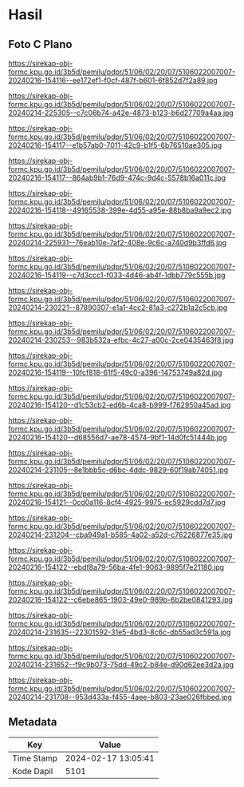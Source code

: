 # Hasil

## Foto C Plano

https://sirekap-obj-formc.kpu.go.id/3b5d/pemilu/pdpr/51/06/02/20/07/5106022007007-20240216-154116--ee172ef1-f0cf-487f-b601-6f852d7f2a89.jpg

https://sirekap-obj-formc.kpu.go.id/3b5d/pemilu/pdpr/51/06/02/20/07/5106022007007-20240214-225305--c7c06b74-a42e-4873-b123-b6d27709a4aa.jpg

https://sirekap-obj-formc.kpu.go.id/3b5d/pemilu/pdpr/51/06/02/20/07/5106022007007-20240216-154117--e1b57ab0-7011-42c9-b1f5-6b76510ae305.jpg

https://sirekap-obj-formc.kpu.go.id/3b5d/pemilu/pdpr/51/06/02/20/07/5106022007007-20240216-154117--864ab9b1-76d9-474c-9d4c-5578b16a011c.jpg

https://sirekap-obj-formc.kpu.go.id/3b5d/pemilu/pdpr/51/06/02/20/07/5106022007007-20240216-154118--49165538-399e-4d55-a95e-88b8ba9a9ec2.jpg

https://sirekap-obj-formc.kpu.go.id/3b5d/pemilu/pdpr/51/06/02/20/07/5106022007007-20240214-225931--76eab10e-7af2-408e-9c6c-a740d9b3ffd6.jpg

https://sirekap-obj-formc.kpu.go.id/3b5d/pemilu/pdpr/51/06/02/20/07/5106022007007-20240216-154119--c7d3ccc1-f033-4d46-ab4f-1dbb779c555b.jpg

https://sirekap-obj-formc.kpu.go.id/3b5d/pemilu/pdpr/51/06/02/20/07/5106022007007-20240214-230221--87890307-e1a1-4cc2-81a3-c272b1a2c5cb.jpg

https://sirekap-obj-formc.kpu.go.id/3b5d/pemilu/pdpr/51/06/02/20/07/5106022007007-20240214-230253--983b532a-efbc-4c27-a00c-2ce0435463f8.jpg

https://sirekap-obj-formc.kpu.go.id/3b5d/pemilu/pdpr/51/06/02/20/07/5106022007007-20240216-154119--10fcf818-61f5-49c0-a396-14753749a82d.jpg

https://sirekap-obj-formc.kpu.go.id/3b5d/pemilu/pdpr/51/06/02/20/07/5106022007007-20240216-154120--d1c53cb2-ed6b-4ca8-b999-f762950a45ad.jpg

https://sirekap-obj-formc.kpu.go.id/3b5d/pemilu/pdpr/51/06/02/20/07/5106022007007-20240216-154120--d68556d7-ae78-4574-9bf1-14d0fc51444b.jpg

https://sirekap-obj-formc.kpu.go.id/3b5d/pemilu/pdpr/51/06/02/20/07/5106022007007-20240214-231105--8e1bbb5c-d6bc-4ddc-9829-60f19ab74051.jpg

https://sirekap-obj-formc.kpu.go.id/3b5d/pemilu/pdpr/51/06/02/20/07/5106022007007-20240216-154121--0cd0a116-8cf4-4925-9975-ec5929cdd7d7.jpg

https://sirekap-obj-formc.kpu.go.id/3b5d/pemilu/pdpr/51/06/02/20/07/5106022007007-20240214-231204--cba949a1-b585-4a02-a52d-c76226877e35.jpg

https://sirekap-obj-formc.kpu.go.id/3b5d/pemilu/pdpr/51/06/02/20/07/5106022007007-20240216-154122--ebdf8a79-56ba-4fe1-9063-9895f7e21180.jpg

https://sirekap-obj-formc.kpu.go.id/3b5d/pemilu/pdpr/51/06/02/20/07/5106022007007-20240216-154122--c6ebe865-1903-49e0-989b-6b2be0841293.jpg

https://sirekap-obj-formc.kpu.go.id/3b5d/pemilu/pdpr/51/06/02/20/07/5106022007007-20240214-231635--22301592-31e5-4bd3-8c6c-db55ad3c591a.jpg

https://sirekap-obj-formc.kpu.go.id/3b5d/pemilu/pdpr/51/06/02/20/07/5106022007007-20240214-231652--f9c9b073-75dd-49c2-b84e-d90d62ee3d2a.jpg

https://sirekap-obj-formc.kpu.go.id/3b5d/pemilu/pdpr/51/06/02/20/07/5106022007007-20240214-231708--953d433a-f455-4aee-b803-23ae026fbbed.jpg


## Metadata

| Key        | Value               |
| ---------- | ------------------- |
| Time Stamp | 2024-02-17 13:05:41 |
| Kode Dapil | 5101                |



